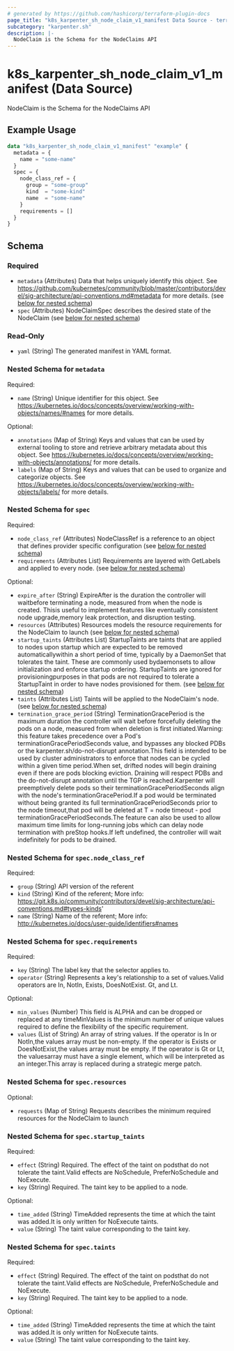 ```yaml
---
# generated by https://github.com/hashicorp/terraform-plugin-docs
page_title: "k8s_karpenter_sh_node_claim_v1_manifest Data Source - terraform-provider-k8s"
subcategory: "karpenter.sh"
description: |-
  NodeClaim is the Schema for the NodeClaims API
---
```


# k8s_karpenter_sh_node_claim_v1_manifest (Data Source)

NodeClaim is the Schema for the NodeClaims API

## Example Usage

```terraform
data "k8s_karpenter_sh_node_claim_v1_manifest" "example" {
  metadata = {
    name = "some-name"
  }
  spec = {
    node_class_ref = {
      group = "some-group"
      kind  = "some-kind"
      name  = "some-name"
    }
    requirements = []
  }
}
```

<!-- schema generated by tfplugindocs -->
## Schema

### Required

- `metadata` (Attributes) Data that helps uniquely identify this object. See https://github.com/kubernetes/community/blob/master/contributors/devel/sig-architecture/api-conventions.md#metadata for more details. (see [below for nested schema](#nestedatt--metadata))
- `spec` (Attributes) NodeClaimSpec describes the desired state of the NodeClaim (see [below for nested schema](#nestedatt--spec))

### Read-Only

- `yaml` (String) The generated manifest in YAML format.

<a id="nestedatt--metadata"></a>
### Nested Schema for `metadata`

Required:

- `name` (String) Unique identifier for this object. See https://kubernetes.io/docs/concepts/overview/working-with-objects/names/#names for more details.

Optional:

- `annotations` (Map of String) Keys and values that can be used by external tooling to store and retrieve arbitrary metadata about this object. See https://kubernetes.io/docs/concepts/overview/working-with-objects/annotations/ for more details.
- `labels` (Map of String) Keys and values that can be used to organize and categorize objects. See https://kubernetes.io/docs/concepts/overview/working-with-objects/labels/ for more details.


<a id="nestedatt--spec"></a>
### Nested Schema for `spec`

Required:

- `node_class_ref` (Attributes) NodeClassRef is a reference to an object that defines provider specific configuration (see [below for nested schema](#nestedatt--spec--node_class_ref))
- `requirements` (Attributes List) Requirements are layered with GetLabels and applied to every node. (see [below for nested schema](#nestedatt--spec--requirements))

Optional:

- `expire_after` (String) ExpireAfter is the duration the controller will waitbefore terminating a node, measured from when the node is created. Thisis useful to implement features like eventually consistent node upgrade,memory leak protection, and disruption testing.
- `resources` (Attributes) Resources models the resource requirements for the NodeClaim to launch (see [below for nested schema](#nestedatt--spec--resources))
- `startup_taints` (Attributes List) StartupTaints are taints that are applied to nodes upon startup which are expected to be removed automaticallywithin a short period of time, typically by a DaemonSet that tolerates the taint. These are commonly used bydaemonsets to allow initialization and enforce startup ordering.  StartupTaints are ignored for provisioningpurposes in that pods are not required to tolerate a StartupTaint in order to have nodes provisioned for them. (see [below for nested schema](#nestedatt--spec--startup_taints))
- `taints` (Attributes List) Taints will be applied to the NodeClaim's node. (see [below for nested schema](#nestedatt--spec--taints))
- `termination_grace_period` (String) TerminationGracePeriod is the maximum duration the controller will wait before forcefully deleting the pods on a node, measured from when deletion is first initiated.Warning: this feature takes precedence over a Pod's terminationGracePeriodSeconds value, and bypasses any blocked PDBs or the karpenter.sh/do-not-disrupt annotation.This field is intended to be used by cluster administrators to enforce that nodes can be cycled within a given time period.When set, drifted nodes will begin draining even if there are pods blocking eviction. Draining will respect PDBs and the do-not-disrupt annotation until the TGP is reached.Karpenter will preemptively delete pods so their terminationGracePeriodSeconds align with the node's terminationGracePeriod.If a pod would be terminated without being granted its full terminationGracePeriodSeconds prior to the node timeout,that pod will be deleted at T = node timeout - pod terminationGracePeriodSeconds.The feature can also be used to allow maximum time limits for long-running jobs which can delay node termination with preStop hooks.If left undefined, the controller will wait indefinitely for pods to be drained.

<a id="nestedatt--spec--node_class_ref"></a>
### Nested Schema for `spec.node_class_ref`

Required:

- `group` (String) API version of the referent
- `kind` (String) Kind of the referent; More info: https://git.k8s.io/community/contributors/devel/sig-architecture/api-conventions.md#types-kinds'
- `name` (String) Name of the referent; More info: http://kubernetes.io/docs/user-guide/identifiers#names


<a id="nestedatt--spec--requirements"></a>
### Nested Schema for `spec.requirements`

Required:

- `key` (String) The label key that the selector applies to.
- `operator` (String) Represents a key's relationship to a set of values.Valid operators are In, NotIn, Exists, DoesNotExist. Gt, and Lt.

Optional:

- `min_values` (Number) This field is ALPHA and can be dropped or replaced at any timeMinValues is the minimum number of unique values required to define the flexibility of the specific requirement.
- `values` (List of String) An array of string values. If the operator is In or NotIn,the values array must be non-empty. If the operator is Exists or DoesNotExist,the values array must be empty. If the operator is Gt or Lt, the valuesarray must have a single element, which will be interpreted as an integer.This array is replaced during a strategic merge patch.


<a id="nestedatt--spec--resources"></a>
### Nested Schema for `spec.resources`

Optional:

- `requests` (Map of String) Requests describes the minimum required resources for the NodeClaim to launch


<a id="nestedatt--spec--startup_taints"></a>
### Nested Schema for `spec.startup_taints`

Required:

- `effect` (String) Required. The effect of the taint on podsthat do not tolerate the taint.Valid effects are NoSchedule, PreferNoSchedule and NoExecute.
- `key` (String) Required. The taint key to be applied to a node.

Optional:

- `time_added` (String) TimeAdded represents the time at which the taint was added.It is only written for NoExecute taints.
- `value` (String) The taint value corresponding to the taint key.


<a id="nestedatt--spec--taints"></a>
### Nested Schema for `spec.taints`

Required:

- `effect` (String) Required. The effect of the taint on podsthat do not tolerate the taint.Valid effects are NoSchedule, PreferNoSchedule and NoExecute.
- `key` (String) Required. The taint key to be applied to a node.

Optional:

- `time_added` (String) TimeAdded represents the time at which the taint was added.It is only written for NoExecute taints.
- `value` (String) The taint value corresponding to the taint key.
